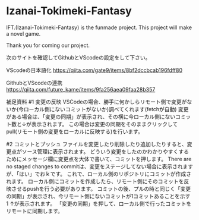 # Izanai-Tokimeki-Fantasy
IFT.(Izanai-Tokimeki-Fantasy) is the funmade project. This project will make a novel game.

Thank you for coming our project.

次のサイトを確認してGithubとVScodeの設定をして下さい。

VScodeの日本語化
https://qiita.com/gate9/items/8bf2dccbcab196fdff80

GithubとVScodeの連携
https://qiita.com/future_kame/items/9fa256aea09faa28b357

補足資料
#1 変更の反映
VSCodeの場合、勝手に何かしらリモート側で変更がないか(今ローカル側にないコミットがないか)調べてくれます(fetchが自動)
変更がある場合は、「変更の同期」が表示され、その横に今ローカル側にないコミット数と↓が表示されます。
この場合は変更の同期をそのままクリックしてpull(リモート側の変更をローカルに反映する)を行います。

#2 コミットとプッシュ
ファイルを変更したり削除したり追加したりすると、変更点がソース管理に表示されます。
どういう変更をしたのかわかりやすくするためにメッセージ欄に変更点を大体で書いて、コミットを押します。
There are no staged changes to commitは、変更をステージしてない場合に表示されますが、「はい」でおｋです。
これで、ローカル側のリポジトリにコミットが作成されます。
ローカル側にコミットを作成したら、リモート側にそのコミットを反映させるpushを行う必要があります。
コミットの後、プルの時と同じく「変更の同期」が表示され、今リモート側にないコミットが1コミットあることを示す 1 ↑が表示されます。
「変更の同期」を押して、ローカル側で行ったコミットをリモートに同期します。

